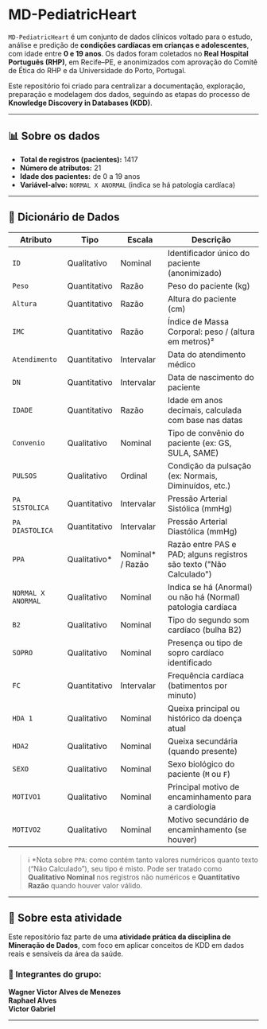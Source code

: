 # MD-PediatricHeart

`MD-PediatricHeart` é um conjunto de dados clínicos voltado para o estudo, análise e predição de **condições cardíacas em crianças e adolescentes**, com idade entre **0 e 19 anos**. Os dados foram coletados no **Real Hospital Português (RHP)**, em Recife–PE, e anonimizados com aprovação do Comitê de Ética do RHP e da Universidade do Porto, Portugal.

Este repositório foi criado para centralizar a documentação, exploração, preparação e modelagem dos dados, seguindo as etapas do processo de **Knowledge Discovery in Databases (KDD)**.

---

## 📊 Sobre os dados

- **Total de registros (pacientes):** 1417  
- **Número de atributos:** 21  
- **Idade dos pacientes:** de 0 a 19 anos  
- **Variável-alvo:** `NORMAL X ANORMAL` (indica se há patologia cardíaca)

---

## 🧾 Dicionário de Dados

| Atributo             | Tipo         | Escala                | Descrição                                                                 |
|----------------------|--------------|------------------------|---------------------------------------------------------------------------|
| `ID`                 | Qualitativo  | Nominal                | Identificador único do paciente (anonimizado)                            |
| `Peso`               | Quantitativo | Razão                  | Peso do paciente (kg)                                                    |
| `Altura`             | Quantitativo | Razão                  | Altura do paciente (cm)                                                  |
| `IMC`                | Quantitativo | Razão                  | Índice de Massa Corporal: peso / (altura em metros)²                     |
| `Atendimento`        | Quantitativo | Intervalar             | Data do atendimento médico                                               |
| `DN`                 | Quantitativo | Intervalar             | Data de nascimento do paciente                                           |
| `IDADE`              | Quantitativo | Razão                  | Idade em anos decimais, calculada com base nas datas                     |
| `Convenio`           | Qualitativo  | Nominal                | Tipo de convênio do paciente (ex: GS, SULA, SAME)                        |
| `PULSOS`             | Qualitativo  | Ordinal                | Condição da pulsação (ex: Normais, Diminuídos, etc.)                     |
| `PA SISTOLICA`       | Quantitativo | Intervalar             | Pressão Arterial Sistólica (mmHg)                                        |
| `PA DIASTOLICA`      | Quantitativo | Intervalar             | Pressão Arterial Diastólica (mmHg)                                       |
| `PPA`                | Qualitativo* | Nominal* / Razão       | Razão entre PAS e PAD; alguns registros são texto ("Não Calculado")      |
| `NORMAL X ANORMAL`   | Qualitativo  | Nominal                | Indica se há (Anormal) ou não há (Normal) patologia cardíaca             |
| `B2`                 | Qualitativo  | Nominal                | Tipo do segundo som cardíaco (bulha B2)                                  |
| `SOPRO`              | Qualitativo  | Nominal                | Presença ou tipo de sopro cardíaco identificado                          |
| `FC`                 | Quantitativo | Intervalar             | Frequência cardíaca (batimentos por minuto)                              |
| `HDA 1`              | Qualitativo  | Nominal                | Queixa principal ou histórico da doença atual                            |
| `HDA2`               | Qualitativo  | Nominal                | Queixa secundária (quando presente)                                      |
| `SEXO`               | Qualitativo  | Nominal                | Sexo biológico do paciente (`M` ou `F`)                                  |
| `MOTIVO1`            | Qualitativo  | Nominal                | Principal motivo de encaminhamento para a cardiologia                    |
| `MOTIVO2`            | Qualitativo  | Nominal                | Motivo secundário de encaminhamento (se houver)                          |

> ℹ️ *Nota sobre `PPA`: como contém tanto valores numéricos quanto texto (“Não Calculado”), seu tipo é misto. Pode ser tratado como **Qualitativo Nominal** nos registros não numéricos e **Quantitativo Razão** quando houver valor válido.


---

## 📘 Sobre esta atividade

Este repositório faz parte de uma **atividade prática da disciplina de Mineração de Dados**, com foco em aplicar conceitos de KDD em dados reais e sensíveis da área da saúde.

### 👥 Integrantes do grupo:
**Wagner Victor Alves de Menezes**  
**Raphael Alves**  
**Victor Gabriel**

---

